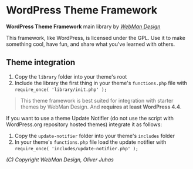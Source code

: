 # WordPress Theme Framework

**WordPress Theme Framework** main library by [*WebMan Design*](http://www.webmandesign.eu)

This framework, like WordPress, is licensed under the GPL.
Use it to make something cool, have fun, and share what you've learned with others.


## Theme integration

1. Copy the `library` folder into your theme's root
2. Include the library the first thing in your theme's `functions.php` file with `require_once( 'library/init.php' );`

> This theme framework is best suited for integration with starter themes by WebMan Design. And **requires at least WordPress 4.4**.

If you want to use a theme Update Notifier (do not use the script with WordPress.org repository hosted themes) integrate it as follows:

1. Copy the `update-notifier` folder into your theme's `includes` folder
2. In your theme's `functions.php` file load the update notifier with `require_once( 'includes/update-notifier.php' );`


*(C) Copyright WebMan Design, Oliver Juhas*

